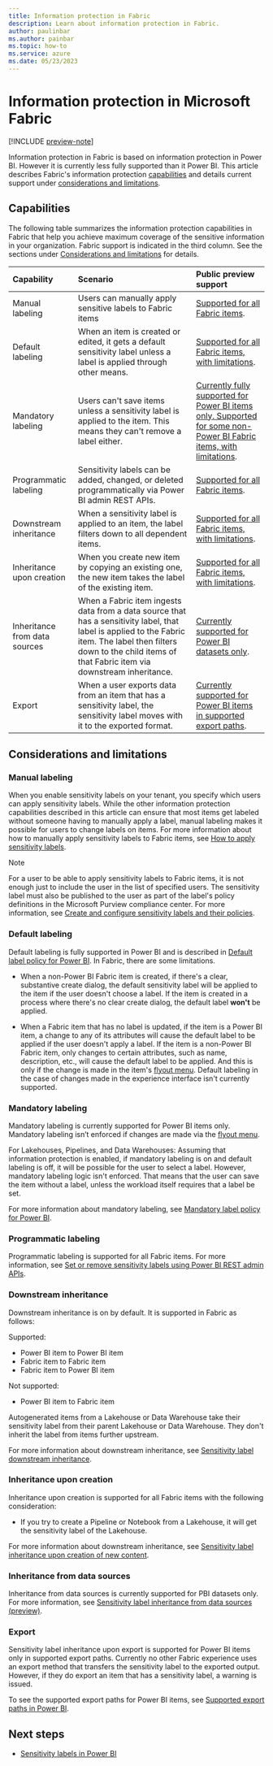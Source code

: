 ```yaml
---
title: Information protection in Fabric
description: Learn about information protection in Fabric.
author: paulinbar
ms.author: painbar
ms.topic: how-to
ms.service: azure
ms.date: 05/23/2023
---
```


# Information protection in Microsoft Fabric

[!INCLUDE [preview-note](../includes/preview-note.md)]

Information protection in Fabric is based on information protection in Power BI. However it is currently less fully supported than it Power BI. This article describes Fabric's information protection [capabilities](#capabilities) and details current support under [considerations and limitations](#considerations-and-limitations).

## Capabilities

The following table summarizes the information protection capabilities in Fabric that help you achieve maximum coverage of the sensitive information in your organization. Fabric support is indicated in the third column. See the sections under [Considerations and limitations](#considerations-and-limitations) for details.

|Capability|Scenario|Public preview support|
|:----------|:---------|:----------|
|Manual labeling| Users can manually apply sensitive labels to Fabric items|[Supported for all Fabric items](#manual-labeling).|
|Default labeling| When an item is created or edited, it gets a default sensitivity label unless a label is applied through other means.|[Supported for all Fabric items, with limitations](#default-labeling). |
|Mandatory labeling| Users can't save items unless a sensitivity label is applied to the item. This means they can't remove a label either.| [Currently fully supported for Power BI items only. Supported for some non-Power BI Fabric items, with limitations](#mandatory-labeling). |
|Programmatic labeling| Sensitivity labels can be added, changed, or deleted programmatically via Power BI admin REST APIs.|[Supported for all Fabric items](#programmatic-labeling).|
|Downstream inheritance| When a sensitivity label is applied to an item, the label filters down to all dependent items. |[Supported for all Fabric items, with limitations](#downstream-inheritance). |
|Inheritance upon creation| When you create new item by copying an existing one, the new item takes the label of the existing item.| [Supported for all Fabric items, with limitations](#inheritance-upon-creation).|
|Inheritance from data sources| When a Fabric item ingests data from a data source that has a sensitivity label, that label is applied to the Fabric item. The label then filters down to the child items of that Fabric item via downstream inheritance.| [Currently supported for Power BI datasets only](#inheritance-from-data-sources).|
|Export| When a user exports data from an item that has a sensitivity label, the sensitivity label moves with it to the exported format. |[Currently supported for Power BI items in supported export paths](#export). |

## Considerations and limitations

### Manual labeling

When you enable sensitivity labels on your tenant, you specify which users can apply sensitivity labels. While the other information protection capabilities described in this article can ensure that most items get labeled without someone having to manually apply a label, manual labeling makes it possible for users to change labels on items. For more information about how to manually apply sensitivity labels to Fabric items, see [How to apply sensitivity labels](../get-started/apply-sensitivity-labels.md).

> [!NOTE]
> For a user to be able to apply sensitivity labels to Fabric items, it is not enough just to include the user in the list of specified users. The sensitivity label must also be published to the user as part of the label's policy definitions in the Microsoft Purview compliance center. For more information, see [Create and configure sensitivity labels and their policies](/microsoft-365/compliance/create-sensitivity-labels).

### Default labeling

Default labeling is fully supported in Power BI and is described in [Default label policy for Power BI](/power-bi/enterprise/service-security-sensitivity-label-default-label-policy). In Fabric, there are some limitations.

* When a non-Power BI Fabric item is created, if there's a clear, substantive create dialog, the default sensitivity label will be applied to the item if the user doesn't choose a label. If the item is created in a process where there's no clear create dialog, the default label **won't** be applied.

* When a Fabric item that has no label is updated, if the item is a Power BI item, a change to any of its attributes will cause the default label to be applied if the user doesn't apply a label. If the item is a non-Power BI Fabric item, only changes to certain attributes, such as name, description, etc., will cause the default label to be applied. And this is only if the change is made in the item's [flyout menu](../get-started/apply-sensitivity-labels.md#apply-a-label). Default labeling in the case of changes made in the experience interface isn't currently supported.

### Mandatory labeling

Mandatory labeling is currently supported for Power BI items only. Mandatory labeling isn’t enforced if changes are made via the [flyout menu](../get-started/apply-sensitivity-labels.md#apply-a-label).

For Lakehouses, Pipelines, and Data Warehouses: Assuming that information protection is enabled, if mandatory labeling is on and default labeling is off, it will be possible for the user to select a label. However, mandatory labeling logic isn't enforced. That means that the user can save the item without a label, unless the workload itself requires that a label be set.

For more information about mandatory labeling, see [Mandatory label policy for Power BI](/power-bi/enterprise/service-security-sensitivity-label-mandatory-label-policy).

### Programmatic labeling

Programmatic labeling is supported for all Fabric items. For more information, see [Set or remove sensitivity labels using Power BI REST admin APIs](/power-bi/enterprise/service-security-sensitivity-label-inheritance-set-remove-api).

### Downstream inheritance

Downstream inheritance is on by default. It is supported in Fabric as follows:

Supported:

* Power BI item to Power BI item
* Fabric item to Fabric item
* Fabric item to Power BI item

Not supported:

* Power BI item to Fabric item

Autogenerated items from a Lakehouse or Data Warehouse take their sensitivity label from their parent Lakehouse or Data Warehouse. They don't inherit the label from items further upstream.

For more information about downstream inheritance, see [Sensitivity label downstream inheritance](/power-bi/enterprise/service-security-sensitivity-label-downstream-inheritance).

### Inheritance upon creation

Inheritance upon creation is supported for all Fabric items with the following consideration:

* If you try to create a Pipeline or Notebook from a Lakehouse, it will get the sensitivity label of the Lakehouse.

For more information about downstream inheritance, see [Sensitivity label inheritance upon creation of new content](/power-bi/enterprise/service-security-sensitivity-label-overview#sensitivity-label-inheritance-upon-creation-of-new-content).

### Inheritance from data sources

Inheritance from data sources is currently supported for PBI datasets only. For more information, see [Sensitivity label inheritance from data sources (preview)](/power-bi/enterprise/service-security-sensitivity-label-inheritance-from-data-sources).

### Export

Sensitivity label inheritance upon export is supported for Power BI items only in supported export paths. Currently no other Fabric experience uses an export method that transfers the sensitivity label to the exported output. However, if they do export an item that has a sensitivity label, a warning is issued.

To see the supported export paths for Power BI items, see [Supported export paths in Power BI](/power-bi/enterprise/service-security-sensitivity-label-overview#supported-export-paths).

## Next steps

* [Sensitivity labels in Power BI](/power-bi/enterprise/service-security-sensitivity-label-overview)
